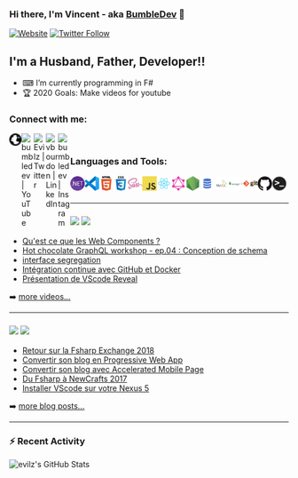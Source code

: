 ### Hi there, I'm Vincent - aka [BumbleDev][website] 👋

[![Website](https://img.shields.io/website?label=evilznet.com&style=for-the-badge&url=https%3A%2F%2Fevilznet.com)](https://evilznet.com)
[![Twitter Follow](https://img.shields.io/twitter/follow/Evilznet?color=1DA1F2&logo=twitter&style=for-the-badge)](https://twitter.com/intent/follow?original_referer=https%3A%2F%2Fgithub.com%Evilznet&screen_name=codeSTACKr)

## I'm a Husband, Father, Developer!!

- ⌨ I’m currently programming in F#
- 🏆 2020 Goals: Make videos for youtube


### Connect with me:

[<img align="left" alt="evilznet.com" width="22px" src="https://raw.githubusercontent.com/iconic/open-iconic/master/svg/globe.svg" />][website]
[<img align="left" alt="bumbledev | YouTube" width="22px" src="https://cdn.jsdelivr.net/npm/simple-icons@v3/icons/youtube.svg" />][youtube]
[<img align="left" alt="Evilz | Twitter" width="22px" src="https://cdn.jsdelivr.net/npm/simple-icons@v3/icons/twitter.svg" />][twitter]
[<img align="left" alt="vbourdon | LinkedIn" width="22px" src="https://cdn.jsdelivr.net/npm/simple-icons@v3/icons/linkedin.svg" />][linkedin]
[<img align="left" alt="bumbledev | Instagram" width="22px" src="https://cdn.jsdelivr.net/npm/simple-icons@v3/icons/instagram.svg" />][instagram]

<br />

### Languages and Tools:

<img align="left" alt="dotnet" width="26px" src="https://raw.githubusercontent.com/github/explore/93d8a67084f94b2a444e510199a6e7622e5b09a3/topics/dotnet/dotnet.png" />

<img align="left" alt="Visual Studio Code" width="26px" src="https://raw.githubusercontent.com/github/explore/80688e429a7d4ef2fca1e82350fe8e3517d3494d/topics/visual-studio-code/visual-studio-code.png" />
<img align="left" alt="HTML5" width="26px" src="https://raw.githubusercontent.com/github/explore/80688e429a7d4ef2fca1e82350fe8e3517d3494d/topics/html/html.png" />
<img align="left" alt="CSS3" width="26px" src="https://raw.githubusercontent.com/github/explore/80688e429a7d4ef2fca1e82350fe8e3517d3494d/topics/css/css.png" />
<img align="left" alt="Sass" width="26px" src="https://raw.githubusercontent.com/github/explore/80688e429a7d4ef2fca1e82350fe8e3517d3494d/topics/sass/sass.png" />
<img align="left" alt="JavaScript" width="26px" src="https://raw.githubusercontent.com/github/explore/80688e429a7d4ef2fca1e82350fe8e3517d3494d/topics/javascript/javascript.png" />
<img align="left" alt="React" width="26px" src="https://raw.githubusercontent.com/github/explore/80688e429a7d4ef2fca1e82350fe8e3517d3494d/topics/react/react.png" />
<img align="left" alt="GraphQL" width="26px" src="https://raw.githubusercontent.com/github/explore/80688e429a7d4ef2fca1e82350fe8e3517d3494d/topics/graphql/graphql.png" />
<img align="left" alt="Node.js" width="26px" src="https://raw.githubusercontent.com/github/explore/80688e429a7d4ef2fca1e82350fe8e3517d3494d/topics/nodejs/nodejs.png" />
<img align="left" alt="SQL" width="26px" src="https://raw.githubusercontent.com/github/explore/80688e429a7d4ef2fca1e82350fe8e3517d3494d/topics/sql/sql.png" />
<img align="left" alt="MySQL" width="26px" src="https://raw.githubusercontent.com/github/explore/80688e429a7d4ef2fca1e82350fe8e3517d3494d/topics/mysql/mysql.png" />
<img align="left" alt="MongoDB" width="26px" src="https://raw.githubusercontent.com/github/explore/80688e429a7d4ef2fca1e82350fe8e3517d3494d/topics/mongodb/mongodb.png" />
<img align="left" alt="Git" width="26px" src="https://raw.githubusercontent.com/github/explore/80688e429a7d4ef2fca1e82350fe8e3517d3494d/topics/git/git.png" />
<img align="left" alt="GitHub" width="26px" src="https://raw.githubusercontent.com/github/explore/78df643247d429f6cc873026c0622819ad797942/topics/github/github.png" />
<img align="left" alt="Terminal" width="26px" src="https://raw.githubusercontent.com/github/explore/80688e429a7d4ef2fca1e82350fe8e3517d3494d/topics/terminal/terminal.png" />

<br />
<br />

---

### <img src="https://img.shields.io/badge/youtube-%23FF0000.svg?&style=for-the-badge&logo=youtube&logoColor=white" /> <img height="20" src="https://upload.wikimedia.org/wikipedia/commons/thumb/c/c3/Flag_of_France.svg/320px-Flag_of_France.svg.png" />

<!-- YOUTUBE:START -->
- [Qu'est ce que les Web Components ?](https://www.youtube.com/watch?v=vdpzwAOg8so)
- [Hot chocolate GraphQL workshop - ep.04 : Conception de schema](https://www.youtube.com/watch?v=eV6rGb43lso)
- [interface segregation](https://www.youtube.com/watch?v=JvzlF9XQCAw)
- [Intégration continue avec GitHub et Docker](https://www.youtube.com/watch?v=7qtavSlHNTo)
- [Présentation de VScode Reveal](https://www.youtube.com/watch?v=kurZDZ5jT2Y)
<!-- YOUTUBE:END -->

➡️ [more videos...](https://youtube.com/channel/UC_HhFQs9890qnl7yEEFQ1GA)

---

### <img src="https://img.shields.io/badge/rss-%23FFA500.svg?&style=for-the-badge&logo=rss&logoColor=white" /> <img height="20" src="https://upload.wikimedia.org/wikipedia/commons/thumb/c/c3/Flag_of_France.svg/320px-Flag_of_France.svg.png" />

<!-- BLOG-POST-LIST:START -->
- [Retour sur la Fsharp Exchange 2018](https://www.evilznet.com/.net/2018/04/11/fsharp-exchange-2018.html)
- [Convertir son blog en Progressive Web App](https://www.evilznet.com/web/2018/03/05/AMP-WPA-CDN-2.html)
- [Convertir son blog avec Accelerated Mobile Page](https://www.evilznet.com/web/2018/02/14/AMP-WPA-CDN-1.html)
- [Du Fsharp à NewCrafts 2017](https://www.evilznet.com/2017/06/07/Du-fsharp-a-newcraft-2017.html)
- [Installer VScode sur votre Nexus 5](https://www.evilznet.com/2017/05/14/vscode-on-nexus-5.html)
<!-- BLOG-POST-LIST:END -->

➡️ [more blog posts...](https://www.evilznet.com)

---

### :zap: Recent Activity
  
<!--START_SECTION:activity-->

<!--END_SECTION:activity-->


  <img align="left" alt="evilz's GitHub Stats" src="https://github-readme-stats.evilz.vercel.app/api?username=evilz&show_icons=true&hide_border=true" />


[website]: https://www.evilznet.com
[twitter]: https://twitter.com/Evilznet
[youtube]: https://youtube.com/channel/UC_HhFQs9890qnl7yEEFQ1GA
[instagram]: https://www.instagram.com/bumbledev
[linkedin]: https://www.linkedin.com/in/vibourdon/

